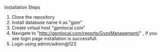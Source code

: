 Installation Steps

1) Clone the repository
2) Install database name it as "gpm"
3) Create virtual host "gpmlocal.com"
4) Navigate to "http://gpmlocal.com/reports/GyzsManagement/" , if you see login page installation is successfull.
5) Login using admin/admin@123